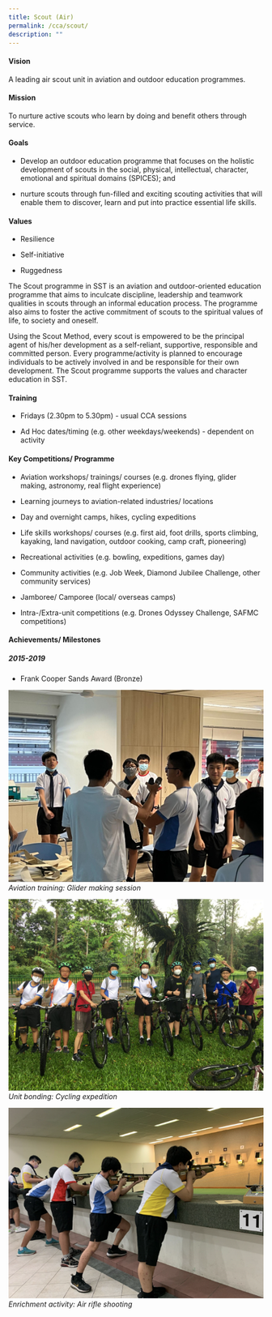 ```yaml
---
title: Scout (Air)
permalink: /cca/scout/
description: ""
---
```

#### Vision

A leading air scout unit in aviation and outdoor education programmes.

#### Mission

To nurture active scouts who learn by doing and benefit others through service.

#### Goals

*   Develop an outdoor education programme that focuses on the holistic development of scouts in the social, physical, intellectual, character, emotional and spiritual domains (SPICES); and
    
*   nurture scouts through fun-filled and exciting scouting activities that will enable them to discover, learn and put into practice essential life skills.
    
#### Values

*   Resilience
    
*   Self-initiative
    
*   Ruggedness
    
The Scout programme in SST is an aviation and outdoor-oriented education programme that aims to inculcate discipline, leadership and teamwork qualities in scouts through an informal education process. The programme also aims to foster the active commitment of scouts to the spiritual values of life, to society and oneself.

Using the Scout Method, every scout is empowered to be the principal agent of his/her development as a self-reliant, supportive, responsible and committed person. Every programme/activity is planned to encourage individuals to be actively involved in and be responsible for their own development. The Scout programme supports the values and character education in SST.

#### Training 
*   Fridays (2.30pm to 5.30pm) - usual CCA sessions
    
*   Ad Hoc dates/timing (e.g. other weekdays/weekends) - dependent on activity
    
#### Key Competitions/ Programme

*   Aviation workshops/ trainings/ courses (e.g. drones flying, glider making, astronomy, real flight experience)
    
*   Learning journeys to aviation-related industries/ locations
    
*   Day and overnight camps, hikes, cycling expeditions
    
*   Life skills workshops/ courses (e.g. first aid, foot drills, sports climbing, kayaking, land navigation, outdoor cooking, camp craft, pioneering)
    
*   Recreational activities (e.g. bowling, expeditions, games day)
  
*   Community activities (e.g. Job Week, Diamond Jubilee Challenge, other community services)
    
*   Jamboree/ Camporee (local/ overseas camps)
    
*   Intra-/Extra-unit competitions (e.g. Drones Odyssey Challenge, SAFMC competitions)
    
#### Achievements/ Milestones
##### 2015-2019

*   Frank Cooper Sands Award (Bronze)


![](/images/CCA/scout%2001.jpg)
*Aviation training: Glider making session*

![](/images/CCA/scout%2002.jpg)
*Unit bonding: Cycling expedition*

![](/images/CCA/scout%2005.png)
*Enrichment activity: Air rifle shooting*